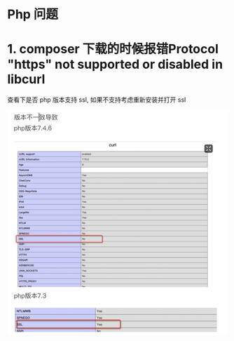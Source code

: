 # Php 问题

# 1. composer 下载的时候报错Protocol "https" not supported or disabled in libcurl

查看下是否 php 版本支持 ssl, 如果不支持考虑重新安装并打开 ssl 

![](./media/2021/0826/141032.png)